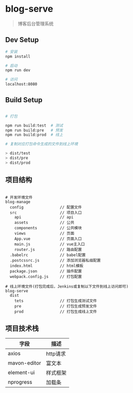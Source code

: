 # blog-serve

> 博客后台管理系统

## Dev Setup

``` bash
# 安装
npm install

# 启动
npm run dev

# 访问
localhost:8080

```

## Build Setup

``` bash

# 打包

npm run build:test  # 测试
npm run build:pre   # 预发
npm run build:prod  # 线上

# 复制对应打包命令生成的文件到线上环境

> dist/test
> dist/pre
> dist/prod

```

## 项目结构

```

# 开发环境文件
blog-manage
  config                // 配置文件
  src                   // 项目入口
    api                 // api
    assets              // 公共
    components          // 公共模块
    views               // 页面
    App.vue             // 页面入口
    main.js             // vue主入口
    router.js           // 路由配置
  .babelrc              // babel配置
  .postcssrc.js         // 添加浏览器私缀配置
  index.html            // html模板
  package.json          // 插件配置
  webpack.config.js     // 打包配置

# 线上环境文件(打包完成后，Jenkins或复制以下文件到线上访问即可)
blog-serve
  dist
    tets                // 打包生成测试文件
    pre                 // 打包生成预发文件
    prod                // 打包生成线上文件

```

## 项目技术栈

字段|描述
----|----
axios|http请求
mavon-editor|富文本
element-ui|样式框架
nprogress|加载条

